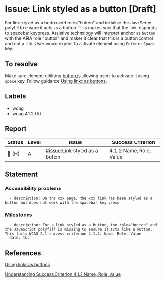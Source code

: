 # Issue: Link styled as a button [Draft]

For link styled as a button add role="button" and initialise the JavaScript polyfill to ensure it acts as a button.
This makes sure that the link responds to spacebar keypress.
Assistive technology will interpret anchor as `button` with the ARIA role "button" and makes it clear that this is a button control and not a link.  User would expect to activate element using `Enter` or `Space` key.

## To resolve
Make sure element uitilising [button.js](https://github.com/alphagov/govuk-frontend/blob/28ca6d5f61df309c00490f22d809bb6d7aaec7ab/src/components/button/button.js) allowing users to activate it using `space` key.
Follow guidance [Using links as buttons](https://github.com/hmrc/accessibility/blob/master/docs/design-and-usability-quick-wins.md#using-links-as-buttons). 
## Labels

- wcag
- wcag 4.1.2 (A)

## Report

| Status | Level | Issue | Success Criterion |
| ------ | ----- | ----- | ----------------- |
| 🔴 (H) | A    | [#issue]():Link styled as a button | 4.1.2 Name, Role, Value |

## Statement

### Accessibility problems
```
  - description: On the xxx page, the xxx link has been styled as a button but does not work with the spacebar key press
```

### Milestones

```
  - description: For a link styled as a button, the role="button" and the JavaScript polyfill is missing to ensure it acts like a button. This fails WCAG 2.1 success criterion 4.1.2: Name, Role, Value
  date: tbc
```

## References

[Using links as buttons](https://github.com/hmrc/accessibility/blob/master/docs/design-and-usability-quick-wins.md#using-links-as-buttons)

[Understanding Success Criterion 4.1.2 Name, Role, Value ](https://www.w3.org/WAI/WCAG21/Understanding/name-role-value)
